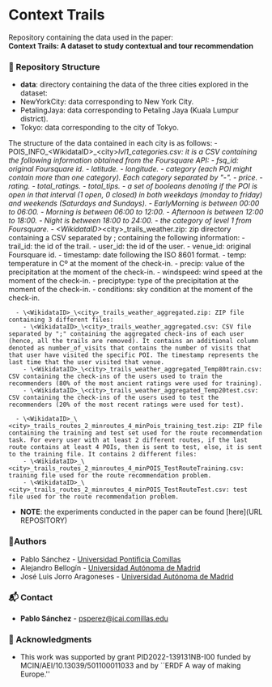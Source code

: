 # Context Trails

Repository containing the data used in the paper:  
**Context Trails: A dataset to study contextual and tour recommendation**


### 📂 Repository Structure
 - **data**: directory containing the data of the three cities explored in the dataset:
  - NewYorkCity: data  corresponding to New York City.
  - PetalingJaya: data corresponding to Petaling Jaya (Kuala Lumpur district).
  - Tokyo: data corresponding to the city of Tokyo.

  The structure of the data contained in each city is as follows:
      - POIS_INFO_\<WikidataID>_\<city>_lvl1_categories.csv: it is a CSV containing the following information obtained from the Foursquare API:
        - fsq_id: original Foursquare id.
        - latitude.
        - longitude.
        - category (each POI might contain more than one category). Each category separated by "-".
        - price.
        - rating.
        - total_ratings.
        - total_tips.
        - a set of booleans denoting if the POI is open in that interval (1 open, 0 closed) in both weekdays (monday to friday) and weekends (Saturdays and Sundays).
            - EarlyMorning is between 00:00 to 06:00.
            - Morning is between 06:00 to 12:00.
            - Afternoon is between 12:00 to 18:00.
            - Night is between 18:00 to 24:00.
        - the category of level 1 from Foursquare.
      - \<WikidataID>_\<city>_trails_weather.zip: zip directory containing a CSV separated by ; containing the following information:
        - trail_id: the id of the trail.
        - user_id: the id of the user.
        - venue_id: original Foursquare id.
        - timestamp: date following the ISO 8601 format.
        - temp: temperature in Cº at the moment of the check-in.
        - precip: value of the precipitation at the moment of the check-in.
        - windspeed: wind speed at the moment of the check-in.
        - preciptype: type of the precipitation at the moment of the check-in.
        - conditions: sky condition at the moment of the check-in.

      - \<WikidataID>_\<city>_trails_weather_aggregated.zip: ZIP file containing 3 different files:
        - \<WikidataID>_\<city>_trails_weather_aggregated.csv: CSV file separated by ";" containing the aggregated check-ins of each user (hence, all the trails are removed). It contains an additional column denoted as number_of_visits that contains the number of visits that that user have visited the specific POI. The timestamp represents the last time that the user visited that venue.
        - \<WikidataID>_\<city>_trails_weather_aggregated_Temp80train.csv: CSV containing the check-ins of the users used to train the recommenders (80% of the most ancient ratings were used for training).
        - \<WikidataID>_\<city>_trails_weather_aggregated_Temp20test.csv: CSV containing the check-ins of the users used to test the recommenders (20% of the most recent ratings were used for test).

      - \<WikidataID>_\<city>_trails_routes_2_minroutes_4_minPois_training_test.zip: ZIP file containing the training and test set used for the route recommendation task. For every user with at least 2 different routes, if the last route contains at least 4 POIs, then is sent to test, else, it is sent to the training file. It contains 2 different files:
        - \<WikidataID>_\<city>_trails_routes_2_minroutes_4_minPOIS_TestRouteTraining.csv: training file used for the route recommendation problem.
        - \<WikidataID>_\<city>_trails_routes_2_minroutes_4_minPOIS_TestRouteTest.csv: test file used for the route recommendation problem.

 - **NOTE**: the experiments conducted in the paper can be found [here](URL REPOSITORY)






### 👥Authors
- Pablo Sánchez - [Universidad Pontificia Comillas](https://www.comillas.edu/)
- Alejandro Bellogín - [Universidad Autónoma de Madrid](https://uam.es)
- José Luis Jorro Aragoneses - [Universidad Autónoma de Madrid](https://uam.es)

### 📬 Contact

* **Pablo Sánchez** - <psperez@icai.comillas.edu>


### 🙏 Acknowledgments
 - This work was supported by grant PID2022-139131NB-I00 funded by MCIN/AEI/10.13039/501100011033 and by ``ERDF A way of making Europe.''
